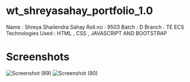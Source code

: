 # wt_shreyasahay_portfolio_1.0

Name : Shreya Shailendra Sahay
Roll.no : 9503
Batch :  D 
Branch : TE ECS
Technologies Used :  HTML , CSS , JAVASCRIPT AND BOOTSTRAP 



# Screenshots

![Screenshot (89)](https://github.com/sahaycodes/wt_shreyasahay_portfolio_1.0/assets/99585576/e2a4de6c-f7b6-4104-8ccf-4e6c9d0ad350)
![Screenshot (90)](https://github.com/sahaycodes/wt_shreyasahay_portfolio_1.0/assets/99585576/2a2f6513-1be2-40d2-be5f-3f55cf89a52f)

